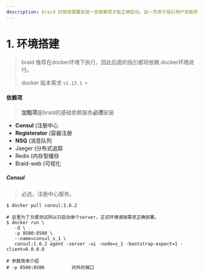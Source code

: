 ```yaml
---
description: braid 的使用需要安装一些依赖项才能正确启动，这一页用于指引用户安装所需的依赖项
---
```


# 1. 环境搭建

> braid 推荐在docker环境下执行，因此后面的指引都将依赖 docker环境进行。
>
> docker 版本需求 `v1.13.1 +`



#### 依赖项

> **加粗项**是braid的基础依赖服务**必须**安装

* **Consul** \(注册中心
* **Registerator** \(容器注册
* **NSQ** \(消息队列
* Jaeger \(分布式追踪
* Redis \(内存型缓存
* Braid-web \(可视化



##### Consul

> 必选，注册中心服务。

```shell
$ docker pull consul:1.6.2

# 这里为了方便测试所以只启动单个server，正式环境请按需求正确部署。
$ docker run \
   -d \
   -p 8500:8500 \
   --name=consul_s_1 \
   consul:1.6.2 agent -server -ui -node=s_1 -bootstrap-expect=1 -client=0.0.0.0
   
# 参数简单介绍
# -p 8500:8500          对外的端口
# --name=consul_s_1     集群内的唯一命名
# consul:1.6.2          使用的docker镜像版本
# agent                 Agent是运行在consul成员上的守护进程
# -server               以server模式运行
# -ui                   开启web控制台
# -node=s_1             当前node的名称
# -bootstrap-expect=1   表示节点是master节点，且期望有1个子节点（联结到期望的节点才会开启服务
# -client=0.0.0.0       客户端服务注册的地址
```



##### Registerator

> 必选，用于将docker注册到consul。
>
> 注: braid推荐用户在docker环境下运行，所以并没有提供服务注册类接口。但是如果用户必须要在本地运行，也可以参照sample里面代码`common.Regist` 示例了通过consul的http api来注册本地服务。

```shell
$ docker pull gliderlabs/registrator:latest

$ docker run -d \
   --name=registrator \
   --volume=/var/run/docker.sock:/tmp/docker.sock \
   gliderlabs/registrator:latest \
       --internal=false \
       --ip=172.17.0.1 \
     consul://172.17.0.1:8500
     
# 参数简单介绍
# --volume=/var/run/docker.sock:/tmp/docker.sock   数据卷，允许Registrator访问Docker API
# gliderlabs/registrator:latest  使用镜像版本
# --internal=false               不使用暴露端口代替发布端口
# --ip=172.17.0.1                指定注册服务的ip地址（这里使用的是docker0 网桥地址
# consul://172.17.0.1:8500       注册中心地址
```



##### NSQ

> 必选，用于modules/mailboxnsq ，主要提供 `集群内 | 进程内` 的消息发布订阅。

```shell
$ docker pull nsqio/nsq:v1.2.0

# 注 --broadcast-address=172.17.0.1 提供外部访问的地址

# nsqlookup
$ docker run --name lookupd -p 4160:4160 -p 4161:4161 -d nsqio/nsq /nsqlookupd
# nsqd
$ docker run --name nsqd -p 4150:4150 -p 4151:4151 -d nsqio/nsq /nsqd --broadcast-address=172.17.0.1 --lookupd-tcp-address=172.17.0.1:4160
# admin
$ docker run -d --name nsqadmin -p 4171:4171 nsqio/nsq /nsqadmin --lookupd-http-address=172.17.0.1:4161

# 参数简单介绍
# --broadcast-address      广播自身的地址（需要lookupd能够访问到
# --lookupd-tcp-address    lookupd地址
# --lookupd-http-address   ...
```



##### Jaeger

> 可选服务，jaegertracing 服务于 modules/jaegertracing 当注册这个module时，需要安装此服务。

```shell
$ docker pull jaegertracing/all-in-one:1.17.1

$ docker run --rm -d \
   -p 14250:14250/tcp \
   -p 14268:14268/tcp \
   -p 16686:16686/tcp \
   -p 5775:5775/udp \
   -p 5778:5778/tcp \
   -p 6831:6831/udp \
   -p 6832:6832/udp \
   jaegertracing/all-in-one:1.17.1
```



##### Redis

> 可选服务，redis 服务于 modules/linkerredis 当注册这个module时，需要安装此服务。

```shell
$ docker pull redis:5.0.4

$ docker run -p 6379:6379 -v $PWD/data:/data -d redis:5.0.4 redis-server --appendonly yes
```



##### Braid-web

> 可选服务，web目前主要提供braid查看服务的连接情况，将来会持续扩充可视化的功能。
>
> 注: web 依赖`link-cache`模块，只有当link-cache被注册到`braid`中，才能够正常提供服务。

```shell
$ docker pull braidgo/sankey:latest

$ docker run -d -p 8888:8888/tcp braidgo/sankey:latest \
    -consul http://172.17.0.1:8900 \
    -redis redis://172.17.0.1:6379/0
```

